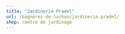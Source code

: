 ```yaml
---
title: "Jardinerie Pradel"
url: /bagneres-de-luchon/jardinerie-pradel/
shop: centre de jardinage
---
```

